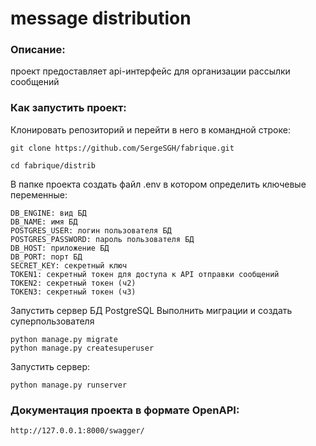 # message distribution
### Описание:
проект предоставляет api-интерфейс для организации рассылки сообщений 


### Как запустить проект:

Клонировать репозиторий и перейти в него в командной строке:
```
git clone https://github.com/SergeSGH/fabrique.git
```
```
cd fabrique/distrib
```

В папке проекта создать файл .env в котором определить ключевые переменные:
```
DB_ENGINE: вид БД
DB_NAME: имя БД
POSTGRES_USER: логин пользователя БД
POSTGRES_PASSWORD: пароль пользователя БД
DB_HOST: приложение БД 
DB_PORT: порт БД
SECRET_KEY: секретный ключ
TOKEN1: секретный токен для доступа к API отправки сообщений
TOKEN2: секретный токен (ч2)
TOKEN3: секретный токен (ч3)
```
Запустить сервер БД PostgreSQL
Выполнить миграции и создать суперпользователя 
```
python manage.py migrate
python manage.py createsuperuser

```
Запустить сервер:
```
python manage.py runserver
```

### Документация проекта в формате OpenAPI:

```
http://127.0.0.1:8000/swagger/
```